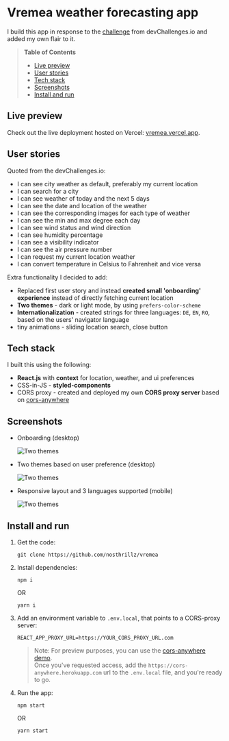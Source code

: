 # Vremea weather forecasting app

I build this app in response to the [challenge](https://devchallenges.io/challenges/mM1UIenRhK808W8qmLWv) from devChallenges.io and added my own flair to it.

>**Table of Contents**
>*   [Live preview](#live-preview)
>*   [User stories](#user-stories)
>*   [Tech stack](#tech-stack)
>*   [Screenshots](#screenshots)
>*   [Install and run](#install-and-run)

## Live preview

Check out the live deployment hosted on Vercel: [vremea.vercel.app](https://vremea.vercel.app).

## User stories

Quoted from the devChallenges.io:
-  I can see city weather as default, preferably my current location
-  I can search for a city
-  I can see weather of today and the next 5 days
-  I can see the date and location of the weather
-  I can see the corresponding images for each type of weather
-  I can see the min and max degree each day
-  I can see wind status and wind direction
-  I can see humidity percentage
-  I can see a visibility indicator
-  I can see the air pressure number
-  I can request my current location weather
-  I can convert temperature in Celsius to Fahrenheit and vice versa

Extra functionality I decided to add:
-  Replaced first user story and instead **created small 'onboarding' experience** instead of directly fetching current location
-  **Two themes** - dark or light mode, by using `prefers-color-scheme`
-  **Internationalization** - created strings for three languages: `DE`, `EN`, `RO`, based on the users' navigator language
-  tiny animations - sliding location search, close button

## Tech stack

I built this using the following:
-  **React.js** with **context** for location, weather, and ui preferences
-  CSS-in-JS - **styled-components**
-  CORS proxy - created and deployed my own **CORS proxy server** based on [cors-anywhere](https://github.com/Rob--W/cors-anywhere/)

## Screenshots

* Onboarding (desktop)

    ![Two themes](screenshots/onboarding.png)

* Two themes based on user preference (desktop)

    ![Two themes](screenshots/desktop.png)

* Responsive layout and 3 languages supported (mobile)

    ![Two themes](screenshots/mobile.png)

## Install and run

1. Get the code:

    ```
    git clone https://github.com/nosthrillz/vremea
    ```

2. Install dependencies:

    ```
    npm i
    ```
    OR

    ```
    yarn i
    ```

3. Add an environment variable to `.env.local`, that points to a CORS-proxy server:

    ```
    REACT_APP_PROXY_URL=https://YOUR_CORS_PROXY_URL.com
    ```
    > Note: For preview purposes, you can use the [cors-anywhere demo](https://cors-anywhere.herokuapp.com/corsdemo).<br>
    > Once you've requested access, add the `https://cors-anywhere.herokuapp.com` url to the `.env.local` file, and you're ready to go.

3. Run the app:

    ```
    npm start
    ```
    OR

    ```
    yarn start
    ```
